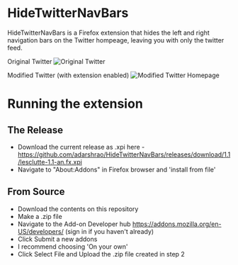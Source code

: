 # HideTwitterNavBars

HideTwitterNavBars is a Firefox extension that hides the left and right navigation bars on the Twitter hompeage, leaving you with only the twitter feed.

Original Twitter
![Original Twitter](https://i.imgur.com/K1uasAC.png)

Modified Twitter (with extension enabled)
![Modified Twitter Homepage](https://i.imgur.com/fRcshXu.png)

# Running the extension

## The Release

- Download the current release as .xpi here - https://github.com/adarshrao/HideTwitterNavBars/releases/download/1.1/lesclutte-1.1-an.fx.xpi
- Navigate to "About:Addons" in Firefox browser and 'install from file'

## From Source

- Download the contents on this repository
- Make a .zip file
- Navigate to the Add-on Developer hub https://addons.mozilla.org/en-US/developers/ (sign in if you haven't already)
- Click Submit a new addons
- I recommend choosing 'On your own'
- Click Select File and Upload the .zip file created in step 2
